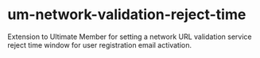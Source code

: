 # um-network-validation-reject-time
Extension to Ultimate Member for setting a network URL validation service reject time window for user registration email activation.
